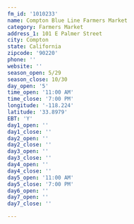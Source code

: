 ```yaml
---
fm_id: '1010233'
name: Compton Blue Line Farmers Market
category: Farmers Market
address_1: 101 E Palmer Street
city: Compton
state: California
zipcode: '90220'
phone: ''
website: ''
season_open: 5/29
season_close: 10/30
day_open: '5'
time_open: '11:00 AM'
time_close: '7:00 PM'
longitude: '-118.224'
latitude: '33.8979'
EBT: 'Y'
day1_open: ''
day1_close: ''
day2_open: ''
day2_close: ''
day3_open: ''
day3_close: ''
day4_open: ''
day4_close: ''
day5_open: '11:00 AM'
day5_close: '7:00 PM'
day6_open: ''
day7_open: ''
day7_close: ''

---
```

